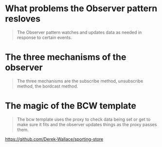 # What problems the Observer pattern resloves

>The Observer pattern watches and updates data as needed in response to certain events.

# The three mechanisms of the observer

>The three mechanisms are the subscribe method, unsubscribe method, the bordcast method.

# The magic of the BCW template

> The bcw template uses the proxy to check data being set or get to make sure it fits and the observer updates things as the proxy passes them.

https://github.com/Derek-Wallace/sporting-store